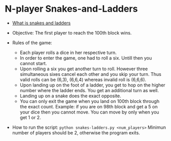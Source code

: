 # N-player Snakes-and-Ladders
* [What is snakes and ladders](https://en.wikipedia.org/wiki/Snakes_and_Ladders)
* Objective: The first player to reach the 100th block wins.
* Rules of the game:
  * Each player rolls a dice in her respective turn.
  * In order to enter the game, one had to roll a six. Untill then you cannot start.
  * Upon rolling a six you get another turn to roll. However three simultaneous sixes cancel each other and you skip your turn. Thus valid rolls can be (6,3), (6,6,4) whereas invalid roll is (6,6,6).
  * Upon landing up on the foot of a ladder, you get to hop on the higher number where the ladder ends. You get an additional turn as well.
  * Landing up on a snake does the exact opposite.
  * You can only exit the game when you land on 100th block through the exact count. Example: if you are on 98th block and get a 5 on your dice then you cannot move. You can move by only when you get 1 or 2.

* How to run the script:
 ```python snakes-ladders.py <num_players>```
  Minimun number of players should be 2, otherwise the program exits.
